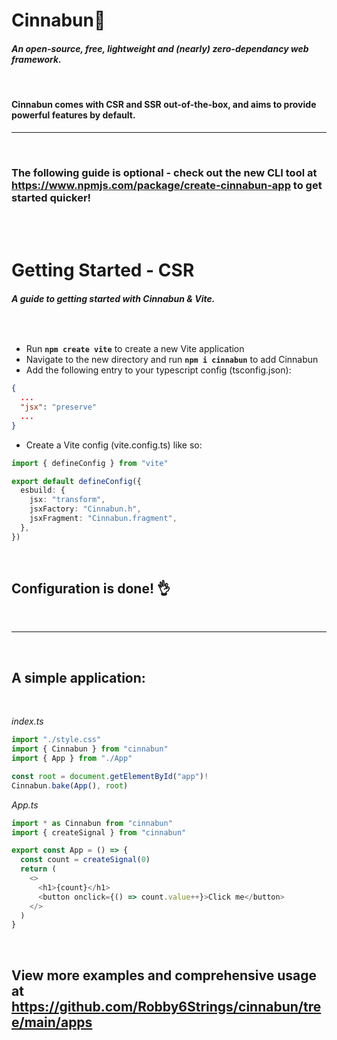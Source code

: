 # **Cinnabun**🥧

#### _An open-source, free, lightweight and (nearly) zero-dependancy web framework._

<br />

#### **Cinnabun comes with CSR and SSR out-of-the-box, and aims to provide powerful features by default.**

---

<br />

### **The following guide is optional - check out the new CLI tool at https://www.npmjs.com/package/create-cinnabun-app to get started quicker!**

<br />
<br />

# Getting Started - **CSR**

###### **_A guide to getting started with Cinnabun & Vite._**

<br />

- Run **`npm create vite`** to create a new Vite application
- Navigate to the new directory and run **`npm i cinnabun`** to add Cinnabun
- Add the following entry to your typescript config (tsconfig.json):

```json
{
  ...
  "jsx": "preserve"
  ...
}
```

- Create a Vite config (vite.config.ts) like so:

```ts
import { defineConfig } from "vite"

export default defineConfig({
  esbuild: {
    jsx: "transform",
    jsxFactory: "Cinnabun.h",
    jsxFragment: "Cinnabun.fragment",
  },
})
```

<br />

## **Configuration is done!** 👌

<br />

---

<br />

## **A simple application:**

<br />

_index.ts_

```js
import "./style.css"
import { Cinnabun } from "cinnabun"
import { App } from "./App"

const root = document.getElementById("app")!
Cinnabun.bake(App(), root)
```

_App.ts_

```js
import * as Cinnabun from "cinnabun"
import { createSignal } from "cinnabun"

export const App = () => {
  const count = createSignal(0)
  return (
    <>
      <h1>{count}</h1>
      <button onclick={() => count.value++}>Click me</button>
    </>
  )
}
```

<br />

## View more examples and comprehensive usage at https://github.com/Robby6Strings/cinnabun/tree/main/apps

